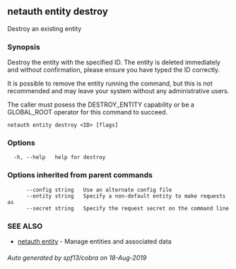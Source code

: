 ## netauth entity destroy

Destroy an existing entity

### Synopsis


Destroy the entity with the specified ID.  The entity is deleted
immediately and without confirmation, please ensure you have typed the
ID correctly.

It is possible to remove the entity running the command, but this is
not recommended and may leave your system without any administrative
users.

The caller must posess the DESTROY_ENTITY capability or be a
GLOBAL_ROOT operator for this command to succeed.

```
netauth entity destroy <ID> [flags]
```

### Options

```
  -h, --help   help for destroy
```

### Options inherited from parent commands

```
      --config string   Use an alternate config file
      --entity string   Specify a non-default entity to make requests as
      --secret string   Specify the request secret on the command line
```

### SEE ALSO

* [netauth entity](netauth_entity.md)	 - Manage entities and associated data

###### Auto generated by spf13/cobra on 18-Aug-2019
